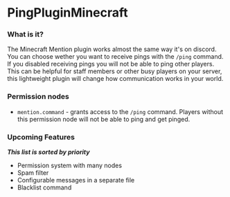 # PingPluginMinecraft
### What is it?
The Minecraft Mention plugin works almost the same way it's on discord. You can choose wether you want to receive pings with the `/ping` command. If you disabled receiving pings you will not be able to ping other players.
This can be helpful for staff members or other busy players on your server, this lightweight plugin will change how communication works in your world.

### Permission nodes
- `mention.command` - grants access to the `/ping` command. Players without this permission node will not be able to ping and get pinged.
 
### Upcoming Features
***This list is sorted by priority***
- Permission system with many nodes
- Spam filter
- Configurable messages in a separate file
- Blacklist command

